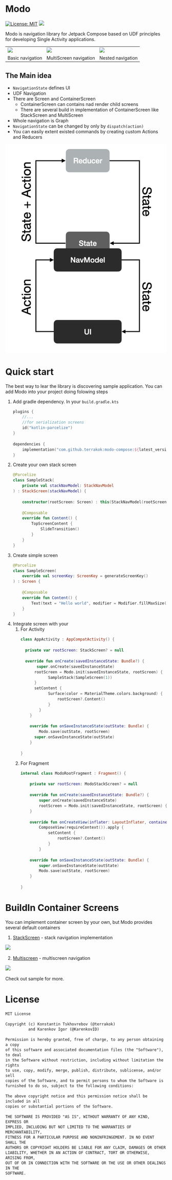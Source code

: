 # Modo

[![License: MIT](https://img.shields.io/badge/License-MIT-yellow.svg)](https://opensource.org/licenses/MIT)
[![](https://jitpack.io/v/andreyromanyuk/Modo.svg)](https://jitpack.io/#andreyromanyuk/Modo)

Modo is navigation library for Jetpack Compose based on UDF principles for developing Single Activity applications.

<table>
    <tr>
        <td>
            <img src="media/modo_base_navigation.gif" width="256"/>
        </td>
        <td>
            <img src="media/modo_multiscreen.gif" width="256"/>
        </td>
        <td>
            <img src="media/modo_nested_navigation.gif" width="256"/>
        </td>
    </tr>
    <tr>
        <td>
            Basic navigation
        </td>
        <td>
            MultiScreen navigation
        </td>
        <td>
            Nested navigation
        </td>
    </tr>
</table>

## The Main idea

* `NavigationState` defines UI
* UDF Navigation
* There are Screen and ContainerScreen
    * ContainerScreen can contains nad render child screens
    * There are several build in implementation of ContainerScreen like StackScreen and MultiScreen
* Whole navigation is Graph
* `NavigationState` can be changed by only by `dispatch(action)`
* You can easily extent existed commands by creating custom Actions and Reducers 

![](media/modo_udf.png)

# Quick start

The best way to lear the library is discovering sample application. You can add Modo into your project doing folowing steps

1. Add gradle dependency. In your `build.gradle.kts`
    ```kotlin
    plugins {
        //...
        //for serialization screens
        id("kotlin-parcelize")
    }
    
    dependencies {
        implementation("com.github.terrakok:modo-compose:${latest_version}")
    }
    ```
2. Create your own stack screen
    ```kotlin
    @Parcelize
    class SampleStack(
        private val stackNavModel: StackNavModel
    ) : StackScreen(stackNavModel) {
    
        constructor(rootScreen: Screen) : this(StackNavModel(rootScreen))
    
        @Composable
        override fun Content() {
            TopScreenContent {
                SlideTransition()
            }
        }
    }
    ```
3. Create simple screen
    ```kotlin
    @Parcelize
    class SampleScreen(
        override val screenKey: ScreenKey = generateScreenKey()
    ) : Screen {
    
        @Composable
        override fun Content() {
            Text(text = "Hello world", modifier = Modifier.fillMaxSize())
        }
    }
    ```
4. Integrate screen with your
   1. For Activity
      ```kotlin
      class AppActivity : AppCompatActivity() {

        private var rootScreen: StackScreen? = null

        override fun onCreate(savedInstanceState: Bundle?) {
             super.onCreate(savedInstanceState)
            rootScreen = Modo.init(savedInstanceState, rootScreen) {
                  SampleStack(SampleScreen(1))
            }
            setContent {
                  Surface(color = MaterialTheme.colors.background) {
                      rootScreen?.Content()
                  }
              }
          }

          override fun onSaveInstanceState(outState: Bundle) {
              Modo.save(outState, rootScreen)
            super.onSaveInstanceState(outState)
          }

      }
      ```
   2. For Fragment
      ```kotlin
      internal class ModoRootFragment : Fragment() {

          private var rootScreen: ModoStackScreen? = null

          override fun onCreate(savedInstanceState: Bundle?) {
              super.onCreate(savedInstanceState)
              rootScreen = Modo.init(savedInstanceState, rootScreen) { ModoStackScreen() }
          }

          override fun onCreateView(inflater: LayoutInflater, container: ViewGroup?, savedInstanceState: Bundle?): View =
              ComposeView(requireContext()).apply {
                  setContent {
                      rootScreen?.Content()
                  }
              }

          override fun onSaveInstanceState(outState: Bundle) {
              super.onSaveInstanceState(outState)
              Modo.save(outState, rootScreen)
          }

      }
      ```

    

# BuildIn Container Screens
You can implement container screen by your own, but Modo provides several default containers
1. [StackScreen](modo-compose/src/main/java/com/github/terrakok/modo/stack) - stack navigation implementation 
 <img src="media/modo_base_navigation.gif" width=200 />

2. [Multiscreen](modo-compose/src/main/java/com/github/terrakok/modo/multiscreen) - multiscreen navigation
 <img src="media/modo_multiscreen.gif" width=200 />

Check out sample for more.

# License

```
MIT License

Copyright (c) Konstantin Tskhovrebov (@terrakok)
          and Karenkov Igor (@KarenkovID)

Permission is hereby granted, free of charge, to any person obtaining a copy
of this software and associated documentation files (the "Software"), to deal
in the Software without restriction, including without limitation the rights
to use, copy, modify, merge, publish, distribute, sublicense, and/or sell
copies of the Software, and to permit persons to whom the Software is
furnished to do so, subject to the following conditions:

The above copyright notice and this permission notice shall be included in all
copies or substantial portions of the Software.

THE SOFTWARE IS PROVIDED "AS IS", WITHOUT WARRANTY OF ANY KIND, EXPRESS OR
IMPLIED, INCLUDING BUT NOT LIMITED TO THE WARRANTIES OF MERCHANTABILITY,
FITNESS FOR A PARTICULAR PURPOSE AND NONINFRINGEMENT. IN NO EVENT SHALL THE
AUTHORS OR COPYRIGHT HOLDERS BE LIABLE FOR ANY CLAIM, DAMAGES OR OTHER
LIABILITY, WHETHER IN AN ACTION OF CONTRACT, TORT OR OTHERWISE, ARISING FROM,
OUT OF OR IN CONNECTION WITH THE SOFTWARE OR THE USE OR OTHER DEALINGS IN THE
SOFTWARE.
```
